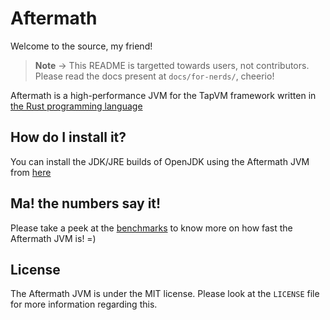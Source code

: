 # Aftermath
Welcome to the source, my friend!

> **Note** -> This README is targetted towards users, not contributors. Please read the docs present at `docs/for-nerds/`, cheerio!

Aftermath is a high-performance JVM for the TapVM framework written in [the Rust programming language](https://rust-lang.org)

## How do I install it?
You can install the JDK/JRE builds of OpenJDK using the Aftermath JVM from [here]()
<!--- TODO --->

## Ma! the numbers say it!
Please take a peek at the [benchmarks](/docs/benchmarks.md) to know more on how fast the Aftermath JVM is! =)

## License
The Aftermath JVM is under the MIT license. Please look at the `LICENSE` file for more information regarding this.
